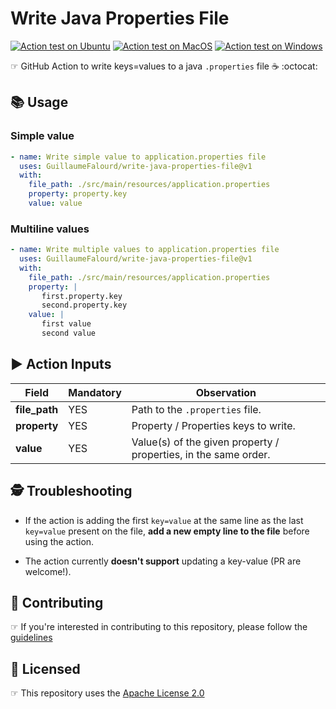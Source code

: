 # Write Java Properties File

<!-- markdownlint-disable MD013 -->
[![Action test on Ubuntu](https://github.com/GuillaumeFalourd/write-java-properties-file/actions/workflows/ubuntu_action_test.yml/badge.svg)](https://github.com/GuillaumeFalourd/write-java-properties-file/actions/workflows/ubuntu_action_test.yml) [![Action test on MacOS](https://github.com/GuillaumeFalourd/write-java-properties-file/actions/workflows/macos_action_test.yml/badge.svg)](https://github.com/GuillaumeFalourd/write-java-properties-file/actions/workflows/macos_action_test.yml) [![Action test on Windows](https://github.com/GuillaumeFalourd/write-java-properties-file/actions/workflows/windows_action_test.yml/badge.svg)](https://github.com/GuillaumeFalourd/write-java-properties-file/actions/workflows/windows_action_test.yml)
<!-- markdownlint-enable MD013 -->

☞ GitHub Action to write keys=values to a java `.properties` file ☕️ :octocat:

## 📚 Usage

### Simple value

```yaml
- name: Write simple value to application.properties file
  uses: GuillaumeFalourd/write-java-properties-file@v1
  with:
    file_path: ./src/main/resources/application.properties
    property: property.key
    value: value
```

### Multiline values

```yaml
- name: Write multiple values to application.properties file
  uses: GuillaumeFalourd/write-java-properties-file@v1
  with:
    file_path: ./src/main/resources/application.properties
    property: |
       first.property.key
       second.property.key
    value: |
       first value
       second value
```

## ▶️ Action Inputs

Field | Mandatory | Observation
------------ | ------------  | -------------
**file_path** | YES | Path to the `.properties` file.
**property** | YES | Property / Properties keys to write.
**value** | YES | Value(s) of the given property / properties, in the same order.

## 🕵️ Troubleshooting

- If the action is adding the first `key=value` at the same line as the last `key=value` present on the file, **add a new empty line to the file** before using the action.

- The action currently **doesn't support** updating a key-value (PR are welcome!).

## 🤝 Contributing

☞ If you're interested in contributing to this repository, please follow the [guidelines](https://github.com/GuillaumeFalourd/write-java-properties-file/blob/main/CONTRIBUTING.md)

## 🏅 Licensed

☞ This repository uses the [Apache License 2.0](https://github.com/GuillaumeFalourd/write-java-properties-file/blob/main/LICENSE)

<!-- ### Contribuidores

<a href="https://github.com/GuillaumeFalourd/write-java-properties-file/graphs/contributors">
  <img src="https://contrib.rocks/image?repo=GuillaumeFalourd/write-java-properties-file" />
</a>

(Criado com [contributors-img](https://contrib.rocks)) -->
